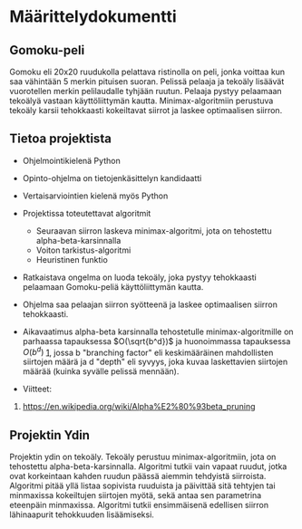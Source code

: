 # Määrittelydokumentti

## Gomoku-peli

Gomoku eli 20x20 ruudukolla pelattava ristinolla on peli, jonka voittaa kun saa vähintään 5 merkin pituisen suoran. Pelissä pelaaja ja tekoäly lisäävät vuorotellen merkin pelilaudalle tyhjään ruutun.
Pelaaja pystyy pelaamaan tekoälyä vastaan käyttöliittymän kautta. Minimax-algoritmiin perustuva tekoäly karsii tehokkaasti kokeiltavat siirrot ja laskee optimaalisen siirron. 

## Tietoa projektista
 
- Ohjelmointikielenä Python
- Opinto-ohjelma on tietojenkäsittelyn kandidaatti
- Vertaisarviointien kielenä myös Python
- Projektissa toteutettavat algoritmit
  - Seuraavan siirron laskeva minimax-algoritmi, jota on tehostettu alpha-beta-karsinnalla
  - Voiton tarkistus-algoritmi
  - Heuristinen funktio
- Ratkaistava ongelma on luoda tekoäly, joka pystyy tehokkaasti pelaamaan Gomoku-peliä käyttöliittymän kautta.
- Ohjelma saa pelaajan siirron syötteenä ja laskee optimaalisen siirron tehokkaasti.
- Aikavaatimus alpha-beta karsinnalla tehostetulle minimax-algoritmille on parhaassa tapauksessa $O(\sqrt{b^d})$ ja
 huonoimmassa tapauksessa $O(b^d)$ [1](https://en.wikipedia.org/wiki/Alpha%E2%80%93beta_pruning),
 jossa b "branching factor" eli keskimääräinen mahdollisten siirtojen määrä ja d "depth" eli syvyys, joka kuvaa laskettavien siirtojen määrää (kuinka syvälle pelissä mennään).

- Viitteet:
 1. https://en.wikipedia.org/wiki/Alpha%E2%80%93beta_pruning

## Projektin Ydin

Projektin ydin on tekoäly. Tekoäly perustuu minimax-algoritmiin, jota on tehostettu alpha-beta-karsinnalla. Algoritmi tutkii vain vapaat ruudut, jotka ovat korkeintaan kahden ruudun päässä aiemmin tehdyistä siirroista. Algoritmi pitää yllä listaa sopivista ruuduista ja päivittää sitä tehtyjen tai minmaxissa kokeiltujen siirtojen myötä, sekä antaa sen parametrina eteenpäin minmaxissa.
 Algoritmi tutkii ensimmäisenä edellisen siirron lähinaapurit tehokkuuden lisäämiseksi.

